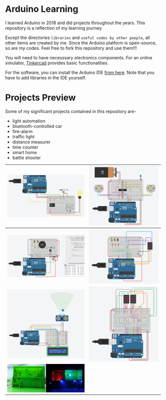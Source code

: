 # Arduino Learning
I learned Arduino in 2018 and did projects throughout the years. This repository is a reflection of my learning journey. 

Except the directories `libraries` and `useful codes by other people`, all other items are created by me.
Since the Arduino platform is open-source, so are my codes. Feel free to fork this repository and use them!!!

You will need to have necesssary electronics components. For an online simulator, [Tinkercad](https://www.tinkercad.com/dashboard/designs/circuits) provides basic functionalities.

For the software, you can install the Arduino IDE [from here](https://www.arduino.cc/en/software/). Note that you have to add libraries in the IDE yourself.

# Projects Preview

Some of my significant projects contained in this repository are-
- light automation
- bluetooth-controlled car
- fire-alarm
- traffic light
- distance measurer
- time counter
- smart home
- battle shooter

| ![light-automation](./03.%20small%20system-level%20codes/auto_light_up_in_dark_circuit.png) | ![bluetooth-controlled-car](./03.%20small%20system-level%20codes/car_with_serial.png) |
|--------------------------------------------------------------------|--------------------------------------------------------------------|
| ![fire-alarm](./03.%20small%20system-level%20codes/fire_alarm_circuit.png) | ![traffic-light](./03.%20small%20system-level%20codes/traffic_light_circuit.png) |
| ![distance-measurer](./03.%20small%20system-level%20codes/ultrasonic_sensor_with_16x2LCD.png) | ![time-counter](./02.%20components-combination-level%20codes%20(experimental)/7_segment_displays_as_counter.png) |
| ![smart-home](./04.%20medium%20system-level%20codes/smart_home_KMD_project.png) | |
